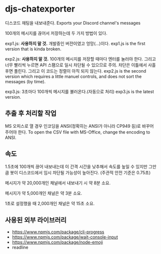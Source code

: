 # djs-chatexporter

디스코드 채팅을 내보내준다.
Exports your Discord channel's messages

100개의 메시지를 끊어서 저장하는데 두 가지 방법이 있다.

exp1.js: **사용하지 말 것.** 개발중인 버전이였고 엉망(...)이다.
exp1.js is the first version that is kinda broken.

exp2.js: **사용하지 말 것.** 100개의 메시지를 저장할 때마다 엔터를 눌러야 한다. 그리고 너무 빨리씩 누르면 API 스팸으로 일시 차단될 수 있으므로 주의. 차단은 이틀에서 사흘 후면 풀린다. 그리고 이 코드는 정렬이 아직 되지 않는다.
exp2.js is the second version which requires a little manuel controls, and does not sort the messages (by time).

exp3.js: 3초마다 100개씩 메시지를 불러온다.(자동으로 처리)
exp3.js is the latest version.

## 추출 후 처리할 작업
MS 오피스로 열 경우 인코딩을 ANSI(정확히는 ANSI가 아니라 CP949 등)로 바꾸어 주어야 한다.
To open the CSV file with MS-Office, change the encoding to ANSI.

## 속도
1.5초에 100개씩 끊어 내보내는데 이 간격 시간을 낮추해서 속도를 높일 수 있지만 그만큼 봇이 디스코드에서 임시 차단될 가능성이 높아진다. (주관적 안전 기준은 0.75초)

메시지가 약 20,000개인 채널에서 내보내기 시 약 8분 소요.

메시지가 약 5,000개인 채널은 약 3분 소요.

1초로 설정했을 때 2,000개인 채널은 약 15초 소요.

## 사용된 외부 라이브러리
- https://www.npmjs.com/package/cli-progress
- https://www.npmjs.com/package/wait-console-input
- https://www.npmjs.com/package/node-emoji
- readline
